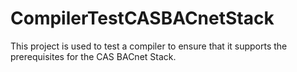# CompilerTestCASBACnetStack
This project is used to test a compiler to ensure that it supports the prerequisites for the CAS BACnet Stack. 
